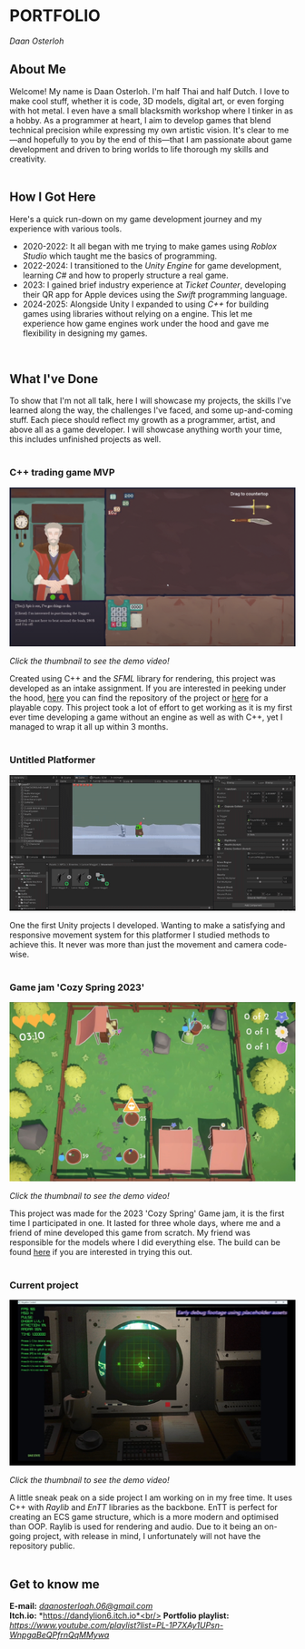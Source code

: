 # PORTFOLIO
*Daan Osterloh*

## About Me
Welcome! My name is Daan Osterloh. I'm half Thai and half Dutch. I love to make cool stuff, whether it is code, 3D models, digital art, or even forging with hot metal. I even have a small blacksmith workshop where I tinker in as a hobby. As a programmer at heart, I aim to develop games that blend technical precision while expressing my own artistic vision. It's clear to me—and hopefully to you by the end of this—that I am passionate about game development and driven to bring worlds to life thorough my skills and creativity. 
<br/>
<br/>

## How I Got Here
Here's a quick run-down on my game development journey and my experience with various tools.
- 2020-2022: It all began with me trying to make games using *Roblox Studio* which taught me the basics of programming.
- 2022-2024: I transitioned to the *Unity Engine* for game development, learning *C#* and how to properly structure a real game.
- 2023: I gained brief industry experience at *Ticket Counter*, developing their QR app for Apple devices using the *Swift* programming language.
- 2024-2025: Alongside Unity I expanded to using *C++* for building games using libraries without relying on a engine. This let me experience how game engines work under the hood and gave me flexibility in designing my games.
<br/>


## What I've Done
To show that I'm not all talk, here I will showcase my projects, the skills I've learned along the way, the challenges I've faced, and some up-and-coming stuff. Each piece should reflect my growth as a programmer, artist, and above all as a game developer. I will showcase anything worth your time, this includes unfinished projects as well.
<br/>
<br/>

### C++ trading game MVP
[![Gameplay Demo](images/Per_The_Contract_Thumbnail.png)](https://youtu.be/5NnvE85OU7s)

*Click the thumbnail to see the demo video!*
<br/>

Created using C++ and the *SFML* library for rendering, this project was developed as an intake assignment. If you are interested in peeking under the hood, [here](https://github.com/Dandylion6/Per-The-Contract) you can find the repository of the project or [here](https://dandylion6.itch.io/per-the-contract) for a playable copy. This project took a lot of effort to get working as it is my first ever time developing a game without an engine as well as with C++, yet I managed to wrap it all up within 3 months. 
<br/>
<br/>

### Untitled Platformer
![Gameplay GIF](gifs/24-09-2022.gif)

One the first Unity projects I developed. Wanting to make a satisfying and responsive movement system for this platformer I studied methods to achieve this. It never was more than just the movement and camera code-wise.
<br/>
<br/>

### Game jam 'Cozy Spring 2023'
[![Gameplay Demo](images/Cozy_Spring_Thumbnail.jpg)](https://youtu.be/HJqWK55HRdI)

*Click the thumbnail to see the demo video!*
<br/>

This project was made for the 2023 'Cozy Spring' Game jam, it is the first time I participated in one. It lasted for three whole days, where me and a friend of mine developed this game from scratch. My friend was responsible for the models where I did everything else. The build can be found [here](https://dandylion6.itch.io/natures-harvest) if you are interested in trying this out.
<br/>
<br/>

### Current project
[![Gameplay Demo](images/Negative_Contact_Thumbnail.jpg)](https://youtu.be/sd7h81fvCjk)

*Click the thumbnail to see the demo video!*
<br/>

A little sneak peak on a side project I am working on in my free time. It uses C++ with *Raylib* and *EnTT* libraries as the backbone. EnTT is perfect for creating an ECS game structure, which is a more modern and optimised than OOP. Raylib is used for rendering and audio. Due to it being an on-going project, with release in mind, I unfortunately will not have the repository public. 
<br/>
<br/>

## Get to know me
**E-mail:** *daanosterloah.06@gmail.com*<br/>
**Itch.io:** *https://dandylion6.itch.io*<br/>
**Portfolio playlist:** *https://www.youtube.com/playlist?list=PL-1P7XAy1UPsn-WnpgaBeQPfrnQqMMywa*
